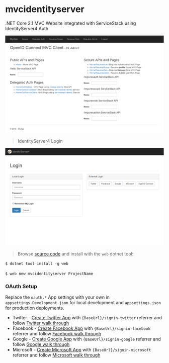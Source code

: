 # mvcidentityserver

.NET Core 2.1 MVC Website integrated with ServiceStack using IdentityServer4 Auth

![](https://raw.githubusercontent.com/ServiceStack/Assets/master/csharp-templates/mvcidentityserver.png)

> IdentityServer4 Login

![](https://raw.githubusercontent.com/ServiceStack/Assets/master/csharp-templates/mvcidentityserver-is4.png)

> Browse [source code](https://github.com/NetCoreTemplates/mvcidentityserver) and install with the `web` dotnet tool:

    $ dotnet tool install -g web

    $ web new mvcidentityserver ProjectName

### OAuth Setup

Replace the `oauth.*` App settings with your own in `appsettings.Development.json` for local development and `appsettings.json` for production deployments.

 - Twitter - [Create Twitter App](https://dev.twitter.com/apps) with `{BaseUrl}/signin-twitter` referrer and follow [Twitter walk through](https://docs.microsoft.com/en-us/aspnet/core/security/authentication/social/twitter-logins?view=aspnetcore-2.2)
 - Facebook - [Create Facebook App](https://developers.facebook.com/apps) with `{BaseUrl}/signin-facebook` referrer and follow [Facebook walk through](https://docs.microsoft.com/en-us/aspnet/core/security/authentication/social/facebook-logins?view=aspnetcore-2.2)
 - Google - [Create Google App](https://console.developers.google.com/apis/credentials) with `{BaseUrl}/signin-google` referrer and follow [Google walk through](https://docs.microsoft.com/en-us/aspnet/core/security/authentication/social/google-logins?view=aspnetcore-2.2)
 - Microsoft - [Create Microsoft App](https://apps.dev.microsoft.com) with `{BaseUrl}/signin-microsoft` referrer and follow [Microsoft walk through](https://docs.microsoft.com/en-us/aspnet/core/security/authentication/social/microsoft-logins?view=aspnetcore-2.2)
